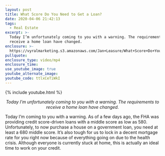 ```yaml
---
layout: post
title: What Score Do You Need to Get a Loan?
date: 2020-04-06 21:42:13
tags:
  - Real Estate
excerpt: >-
  Today I’m unfortunately coming to you with a warning. The requirements to
  receive a home loan have changed.
enclosure: >-
  https://vyralmarketing.s3.amazonaws.com/Jan+Leasure/What+Score+Do+You+Need+to+Get+a+Loan_.mp4
pullquote:
enclosure_type: video/mp4
enclosure_time:
use_youtube_image: true
youtube_alternate_image:
youtube_code: ttlxCeTiWkI
---
```


{% include youtube.html %}

<p style="text-align: center;"><em>Today I’m unfortunately coming to you with a warning. The requirements to receive a home loan have changed.</em></p>


Today I’m coming to you with a warning. As of a few days ago, the FHA was providing credit score-driven loans with a middle score as low as 580. Unfortunately, to now purchase a house on a government loan, you need at least a 680 middle score. It’s also tough for us to lock in a decent mortgage rate for you right now because of everything going on due to the health crisis. Although everyone is currently stuck at home, this is actually an ideal time to work on your credit.

&nbsp;